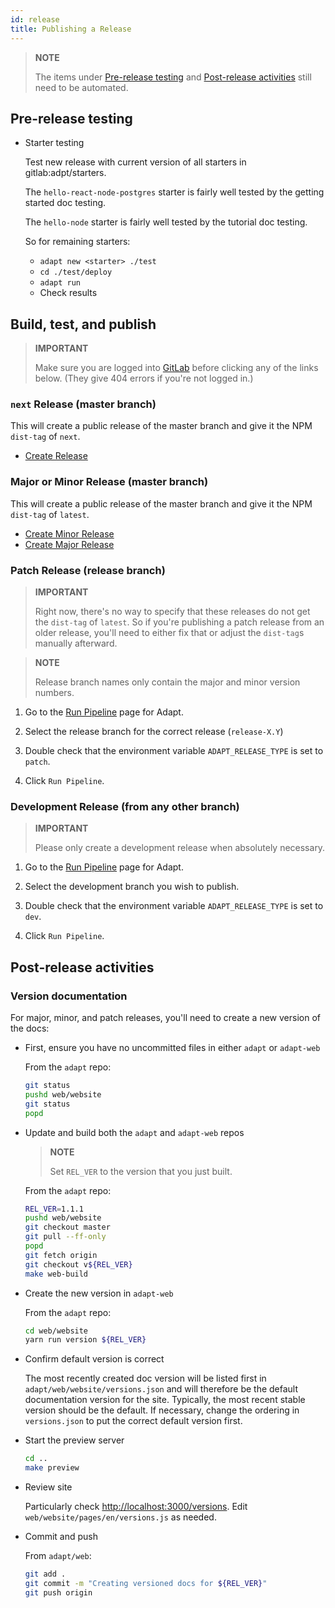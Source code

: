 ```yaml
---
id: release
title: Publishing a Release
---
```


<!-- DOCTOC SKIP -->

> **NOTE**
>
> The items under [Pre-release testing](#pre-release-testing) and [Post-release activities](#post-release-activities) still need to be automated.

## Pre-release testing

* Starter testing

    Test new release with current version of all starters in gitlab:adpt/starters.

    The `hello-react-node-postgres` starter is fairly well tested by the getting started doc testing.

    The `hello-node` starter is fairly well tested by the tutorial doc testing.

    So for remaining starters:

    * `adapt new <starter> ./test`
    * `cd ./test/deploy`
    * `adapt run`
    * Check results

## Build, test, and publish

> **IMPORTANT**
>
> Make sure you are logged into [GitLab](https://gitlab.com) before clicking any of the links below.
> (They give 404 errors if you're not logged in.)

### `next` Release (master branch)

This will create a public release of the master branch and give it the NPM `dist-tag` of `next`.

* [Create Release](https://gitlab.com/unboundedsystems/adapt/pipelines/new?ref=master&var[ADAPT_RELEASE_TYPE]=prerelease)

### Major or Minor Release (master branch)

This will create a public release of the master branch and give it the NPM `dist-tag` of `latest`.

* [Create Minor Release](https://gitlab.com/unboundedsystems/adapt/pipelines/new?ref=master&var[ADAPT_RELEASE_TYPE]=minor)
* [Create Major Release](https://gitlab.com/unboundedsystems/adapt/pipelines/new?ref=master&var[ADAPT_RELEASE_TYPE]=major)

### Patch Release (release branch)

> **IMPORTANT**
>
> Right now, there's no way to specify that these releases do not get the `dist-tag` of `latest`.
> So if you're publishing a patch release from an older release, you'll need to either fix that or adjust the `dist-tag`s manually afterward.

> **NOTE**
>
> Release branch names only contain the major and minor version numbers.

1. Go to the [Run Pipeline](https://gitlab.com/unboundedsystems/adapt/pipelines/new?ref=release-X.Y&var[ADAPT_RELEASE_TYPE]=patch) page for Adapt.

2. Select the release branch for the correct release (`release-X.Y`)

3. Double check that the environment variable `ADAPT_RELEASE_TYPE` is set to `patch`.

4. Click `Run Pipeline`.

### Development Release (from any other branch)

> **IMPORTANT**
>
> Please only create a development release when absolutely necessary.

1. Go to the [Run Pipeline](https://gitlab.com/unboundedsystems/adapt/pipelines/new?ref=CHOOSE%20BRANCH&var[ADAPT_RELEASE_TYPE]=dev) page for Adapt.

2. Select the development branch you wish to publish.

3. Double check that the environment variable `ADAPT_RELEASE_TYPE` is set to `dev`.

4. Click `Run Pipeline`.

## Post-release activities

### Version documentation

For major, minor, and patch releases, you'll need to create a new version of the docs:

* First, ensure you have no uncommitted files in either `adapt` or `adapt-web`

    From the `adapt` repo:

    ```bash
    git status
    pushd web/website
    git status
    popd
    ```

* Update and build both the `adapt` and `adapt-web` repos

    > **NOTE**
    >
    > Set `REL_VER` to the version that you just built.

    From the `adapt` repo:

    ```bash
    REL_VER=1.1.1
    pushd web/website
    git checkout master
    git pull --ff-only
    popd
    git fetch origin
    git checkout v${REL_VER}
    make web-build
    ```

* Create the new version in `adapt-web`

    From the `adapt` repo:

    ```bash
    cd web/website
    yarn run version ${REL_VER}
    ```

* Confirm default version is correct

    The most recently created doc version will be listed first in `adapt/web/website/versions.json` and will therefore be the default documentation version for the site.
    Typically, the most recent stable version should be the default.
    If necessary, change the ordering in `versions.json` to put the correct default version first.

* Start the preview server

    ```bash
    cd ..
    make preview
    ```

* Review site

    Particularly check [http://localhost:3000/versions](http://localhost:3000/versions). Edit `web/website/pages/en/versions.js` as needed.

* Commit and push

    From `adapt/web`:

    ```bash
    git add .
    git commit -m "Creating versioned docs for ${REL_VER}"
    git push origin
    ```
